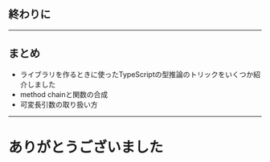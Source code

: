 <!-- sectionTitle: 終わりに -->

## 終わりに

--- 

## まとめ

- ライブラリを作るときに使ったTypeScriptの型推論のトリックをいくつか紹介しました
- method chainと関数の合成
- 可変長引数の取り扱い方

---

# ありがとうございました


